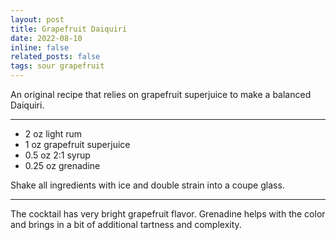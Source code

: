 ```yaml
---
layout: post
title: Grapefruit Daiquiri
date: 2022-08-10 
inline: false
related_posts: false
tags: sour grapefruit
---
```


An original recipe that relies on grapefruit superjuice to make a balanced Daiquiri.

---

<ul>
    <li> 2 oz light rum</li>
    <li> 1 oz grapefruit superjuice</li>
    <li> 0.5 oz 2:1 syrup</li>
    <li> 0.25 oz grenadine</li>
</ul>

Shake all ingredients with ice and double strain into a coupe glass. 

---

The cocktail has very bright grapefruit flavor. Grenadine helps with the color and brings in a bit of additional tartness and complexity.